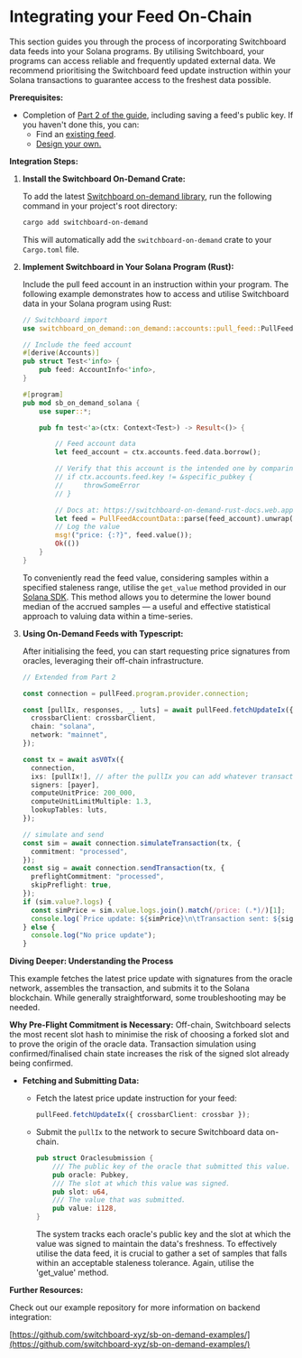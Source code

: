 # Integrating your Feed On-Chain

This section guides you through the process of incorporating Switchboard data feeds into your Solana programs. By utilising Switchboard, your programs can access reliable and frequently updated external data. We recommend prioritising the Switchboard feed update instruction within your Solana transactions to guarantee access to the freshest data possible.

**Prerequisites:**

* Completion of [Part 2 of the guide](../part-2-deploying-your-feed-on-chain.md), including saving a feed's public key. If you haven't done this, you can:
  * Find an [existing feed](https://ondemand.switchboard.xyz/solana/mainnet).
  * [Design your own.](../part-1-designing-and-simulating-your-feed/)

**Integration Steps:**

1.  **Install the Switchboard On-Demand Crate:**

    To add the latest [Switchboard on-demand library](https://crates.io/crates/switchboard-on-demand), run the following command in your project's root directory:

    ```bash
    cargo add switchboard-on-demand
    ```

    This will automatically add the `switchboard-on-demand` crate to your `Cargo.toml` file.
2.  **Implement Switchboard in Your Solana Program (Rust):**

    Include the pull feed account in an instruction within your program. The following example demonstrates how to access and utilise Switchboard data in your Solana program using Rust:

    ```rust
    // Switchboard import
    use switchboard_on_demand::on_demand::accounts::pull_feed::PullFeedAccountData;

    // Include the feed account
    #[derive(Accounts)]
    pub struct Test<'info> {
        pub feed: AccountInfo<'info>,
    }

    #[program]
    pub mod sb_on_demand_solana {
        use super::*;

        pub fn test<'a>(ctx: Context<Test>) -> Result<()> {

            // Feed account data
            let feed_account = ctx.accounts.feed.data.borrow();

            // Verify that this account is the intended one by comparing public keys
            // if ctx.accounts.feed.key != &specific_pubkey {
            //     throwSomeError
            // }

            // Docs at: https://switchboard-on-demand-rust-docs.web.app/on_demand/accounts/pull_feed/struct.PullFeedAccountData.html
            let feed = PullFeedAccountData::parse(feed_account).unwrap();
            // Log the value
            msg!("price: {:?}", feed.value());
            Ok(())
        }
    }

    ```

    To conveniently read the feed value, considering samples within a specified staleness range, utilise the `get_value` method provided in our [Solana SDK](https://crates.io/crates/switchboard-on-demand). This method allows you to determine the lower bound median of the accrued samples — a useful and effective statistical approach to valuing data within a time-series.
3.  **Using On-Demand Feeds with Typescript:**

    After initialising the feed, you can start requesting price signatures from oracles, leveraging their off-chain infrastructure.

    ```typescript
    // Extended from Part 2

    const connection = pullFeed.program.provider.connection;

    const [pullIx, responses, _, luts] = await pullFeed.fetchUpdateIx({
      crossbarClient: crossbarClient,
      chain: "solana",
      network: "mainnet",
    });

    const tx = await asV0Tx({
      connection,
      ixs: [pullIx!], // after the pullIx you can add whatever transactions you'd like
      signers: [payer],
      computeUnitPrice: 200_000,
      computeUnitLimitMultiple: 1.3,
      lookupTables: luts,
    });

    // simulate and send
    const sim = await connection.simulateTransaction(tx, {
      commitment: "processed",
    });
    const sig = await connection.sendTransaction(tx, {
      preflightCommitment: "processed",
      skipPreflight: true,
    });
    if (sim.value?.logs) {
      const simPrice = sim.value.logs.join().match(/price: (.*)/)[1];
      console.log(`Price update: ${simPrice}\n\tTransaction sent: ${sig}`);
    } else {
      console.log("No price update");
    }
    ```

**Diving Deeper: Understanding the Process**

This example fetches the latest price update with signatures from the oracle network, assembles the transaction, and submits it to the Solana blockchain. While generally straightforward, some troubleshooting may be needed.

**Why Pre-Flight Commitment is Necessary:** Off-chain, Switchboard selects the most recent slot hash to minimise the risk of choosing a forked slot and to prove the origin of the oracle data. Transaction simulation using confirmed/finalised chain state increases the risk of the signed slot already being confirmed.

* **Fetching and Submitting Data:**
  *   Fetch the latest price update instruction for your feed:

      ```typescript
      pullFeed.fetchUpdateIx({ crossbarClient: crossbar });
      ```
  *   Submit the `pullIx` to the network to secure Switchboard data on-chain.

      ```rust
      pub struct Oraclesubmission {
          /// The public key of the oracle that submitted this value.
          pub oracle: Pubkey,
          /// The slot at which this value was signed.
          pub slot: u64,
          /// The value that was submitted.
          pub value: i128,
      }
      ```

      The system tracks each oracle's public key and the slot at which the value was signed to maintain the data's freshness. To effectively utilise the data feed, it is crucial to gather a set of samples that falls within an acceptable staleness tolerance. Again, utilise the 'get\_value' method.

**Further Resources:**

Check out our example repository for more information on backend integration:

[https://github.com/switchboard-xyz/sb-on-demand-examples/](https://github.com/switchboard-xyz/sb-on-demand-examples/)
